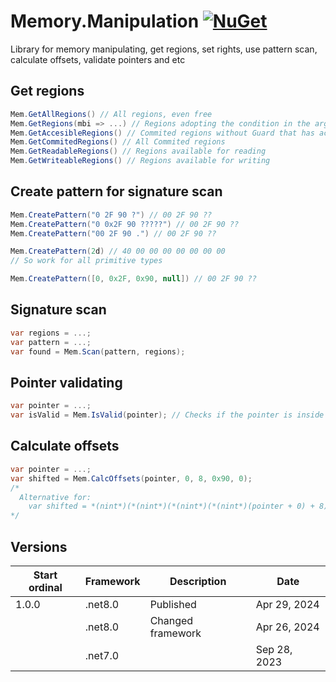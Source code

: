 # Memory.Manipulation [![NuGet](https://img.shields.io/nuget/v/Memory.Manipulation.svg)](https://www.nuget.org/packages/Memory.Manipulation)

Library for memory manipulating, get regions, set rights, use pattern scan, calculate offsets, validate pointers and etc

Get regions
------------------------------
```C#
Mem.GetAllRegions() // All regions, even free
Mem.GetRegions(mbi => ...) // Regions adopting the condition in the arguments
Mem.GetAccesibleRegions() // Commited regions without Guard that has access flags
Mem.GetCommitedRegions() // All Commited regions
Mem.GetReadableRegions() // Regions available for reading
Mem.GetWriteableRegions() // Regions available for writing
```

Create pattern for signature scan
------------------------------
```C#
Mem.CreatePattern("0 2F 90 ?") // 00 2F 90 ??
Mem.CreatePattern("0 0x2F 90 ?????") // 00 2F 90 ??
Mem.CreatePattern("00 2F 90 .") // 00 2F 90 ??

Mem.CreatePattern(2d) // 40 00 00 00 00 00 00 00
// So work for all primitive types

Mem.CreatePattern([0, 0x2F, 0x90, null]) // 00 2F 90 ??
```

Signature scan
------------------------------
```C#
var regions = ...;
var pattern = ...;
var found = Mem.Scan(pattern, regions);
```

Pointer validating
------------------------------
```C#
var pointer = ...;
var isValid = Mem.IsValid(pointer); // Checks if the pointer is inside the commited region
```

Calculate offsets
------------------------------
```C#
var pointer = ...;
var shifted = Mem.CalcOffsets(pointer, 0, 8, 0x90, 0);
/*
  Alternative for:
    var shifted = *(nint*)(*(nint*)(*(nint*)(*(nint*)(pointer + 0) + 8) + 0x90) + 0);
*/
```

Versions
------------------------------
| Start ordinal | Framework | Description                  | Date         |
| ---           | ---       | ---                          | ---          |
| 1.0.0         | .net8.0   | Published                    | Apr 29, 2024 |
|               | .net8.0   | Changed framework            | Apr 26, 2024 |
|               | .net7.0   |                              | Sep 28, 2023 |

